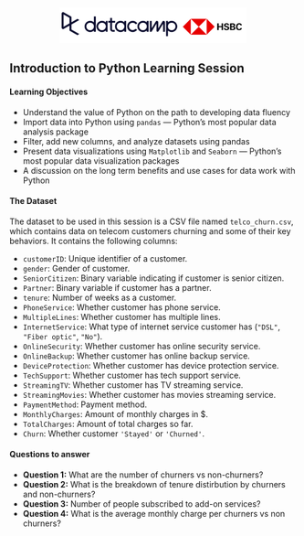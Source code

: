 <p align="center">
<img src="https://github.com/adelnehme/introduction-to-python/blob/master/assets/hsbc_datacamp.png?raw=True" width="65%">
</p>


## **Introduction to Python Learning Session**


#### **Learning Objectives**

- Understand the value of Python on the path to developing data fluency
- Import data into Python using `pandas` — Python’s most popular data analysis package
- Filter, add new columns, and analyze datasets using pandas
- Present data visualizations using `Matplotlib` and `Seaborn` — Python’s most popular data visualization
packages
- A discussion on the long term benefits and use cases for data work with Python

#### **The Dataset**

The dataset to be used in this session is a CSV file named `telco_churn.csv`, which contains data on telecom customers churning and some of their key behaviors. It contains the following columns:


- `customerID`: Unique identifier of a customer.
- `gender`: Gender of customer.
- `SeniorCitizen`: Binary variable indicating if customer is senior citizen.
- `Partner`: Binary variable if customer has a partner.
- `tenure`: Number of weeks as a customer.
- `PhoneService`: Whether customer has phone service.
- `MultipleLines`: Whether customer has multiple lines.
- `InternetService`: What type of internet service customer has (`"DSL"`, `"Fiber optic"`, `"No"`).
- `OnlineSecurity`: Whether customer has online security service.
- `OnlineBackup`: Whether customer has online backup service.
- `DeviceProtection`: Whether customer has device protection service.
- `TechSupport`: Whether customer has tech support service.
- `StreamingTV`: Whether customer has TV streaming service.
- `StreamingMovies`: Whether customer has movies streaming service.
- `PaymentMethod`: Payment method.
- `MonthlyCharges`: Amount of monthly charges in $.
- `TotalCharges`: Amount of total charges so far.
- `Churn`: Whether customer `'Stayed'` or `'Churned'`.


#### **Questions to answer**

- **Question 1:** What are the number of churners vs non-churners?
- **Question 2:** What is the breakdown of tenure distirbution by churners and non-churners?
- **Question 3:** Number of people subscribed to add-on services?
- **Question 4:** What is the average monthly charge per churners vs non churners?
